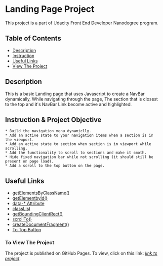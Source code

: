 # Landing Page Project

This project is a part of Udacity Front End Developer Nanodegree program.

## Table of Contents

* [Description](#description)
* [Instruction](#instruction)
* [Useful Links](#Useful-Links)
* [View The Project](#to-view-project) 

## Description

This is a basic Landing page that uses Javascript to create a NavBar dynamically, While navigating through the page, The section that is closest to the top and it's NavBar Link become active and highlighted. 

## Instruction & Project Objective
	* Build the navigation menu dynamiclly.
	* Add an active state to your navigation items when a section is in the viewport. 
	* Add an active state to section when section is in viewport while scrolling. 
	* Add the functionality to scroll to sections and make it smoth.
	* Hide fixed navigation bar while not scrolling (it should still be present on page load).
	* Add a scroll to the top button on the page.


## Useful Links
* [getElementsByClassName()](https://developer.mozilla.org/en-US/docs/Web/API/Document/getElementsByClassName)
* [getElementbyId()](https://developer.mozilla.org/en-US/docs/Web/API/Document/getElementById)
* [data-* Attribute](https://www.w3schools.com/tags/att_data-.asp)
* [classList](https://developer.mozilla.org/en-US/docs/Web/API/Element/classList#Methods)
* [getBoundingClientRect()](https://developer.mozilla.org/en-US/docs/Web/API/Element/getBoundingClientRect)
* [scrollTo()](https://developer.mozilla.org/en-US/docs/Web/API/Window/scrollTo)
* [createDocumentFragment()](https://developer.mozilla.org/en-US/docs/Web/API/Document/createDocumentFragment)
* [To Top Button](https://www.w3schools.com/howto/howto_js_scroll_to_top.asp)



### To View The Project

The project is published on GitHub Pages. To view, click on this link: *[link to project](https://mkhalil-git.github.io/Landing-Page-02/)*.




